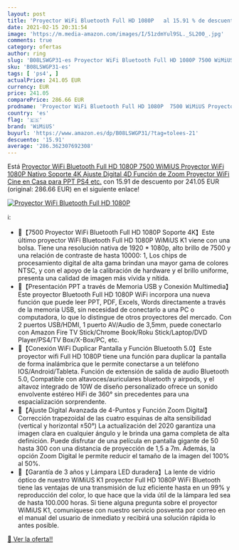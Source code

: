 ```yaml
---
layout: post
title: 'Proyector WiFi Bluetooth Full HD 1080P   al 15.91 % de descuento'
date: 2021-02-15 20:31:54
image: 'https://m.media-amazon.com/images/I/51zdmYul9SL._SL200_.jpg'
comments: true
category: ofertas
author: ring
slug: 'B08LSWGP31-es Proyector WiFi Bluetooth Full HD 1080P 7500 WiMiUS...'
sku: 'B08LSWGP31-es'
tags: [ 'ps4', ]
actualPrice: 241.05 EUR
currency: EUR
price: 241.05
comparePrice: 286.66 EUR
prodname: 'Proyector WiFi Bluetooth Full HD 1080P  7500 WiMiUS Proyector WiFi 1080P Nativo Soporte 4K Ajuste Digital 4D Función de Zoom Proyector WiFi Cine en Casa para PPT PS4 etc.'
country: 'es'
flag: '🇪🇸'
brand: 'WiMiUS'
buyurl: 'https://www.amazon.es/dp/B08LSWGP31/?tag=tolees-21'
descuento: '15.91'
average: '286.362307692308'
---
```


Está [Proyector WiFi Bluetooth Full HD 1080P  7500 WiMiUS Proyector WiFi 1080P Nativo Soporte 4K Ajuste Digital 4D Función de Zoom Proyector WiFi Cine en Casa para PPT PS4 etc.](https://www.amazon.es/dp/B08LSWGP31/?tag=tolees-21) con 15.91 de descuento por 241.05 EUR (original: 286.66 EUR) en el siguiente enlace!

[![Proyector WiFi Bluetooth Full HD 1080P  ](https://m.media-amazon.com/images/I/51zdmYul9SL._SL200_.jpg)](https://www.amazon.es/dp/B08LSWGP31/?tag=tolees-21)

ℹ️:

- 💖【7500 Proyector WiFi Bluetooth Full HD 1080P Soporte 4K】Este último proyector WiFi Bluetooth Full HD 1080P WiMiUS K1 viene con una bolsa. Tiene una resolución nativa de 1920 * 1080p, alto brillo de 7500 y una relación de contraste de hasta 10000: 1, Los chips de procesamiento digital de alta gama brindan una mayor gama de colores NTSC, y con el apoyo de la calibración de hardware y el brillo uniforme, presenta una calidad de imagen más vívida y nítida.
- 💖【Presentación PPT a través de Memoria USB y Conexión Multimedia】Este proyector Bluetooth Full HD 1080P WiFi incorpora una nueva función que puede leer PPT, PDF, Excels, Words directamente a través de la memoria USB, sin necesidad de conectarlo a una PC o computadora, lo que lo distingue de otros proyectores del mercado. Con 2 puertos USB/HDMI, 1 puerto AV/Audio de 3,5mm, puede conectarlo con Amazon Fire TV Stick/Chrome Book/Roku Stick/Laptop/DVD Player/PS4/TV Box/X-Box/PC, etc.
- 💖【Conexión WiFi Duplicar Pantalla y Función Bluetooth 5.0】Este proyector wifi Full HD 1080P tiene una función para duplicar la pantalla de forma inalámbrica que le permite conectarse a un teléfono IOS/Android/Tableta. Función de extensión de salida de audio Bluetooth 5.0, Compatible con altavoces/auriculares bluetooth y airpods, y el altavoz integrado de 10W de diseño personalizado ofrece un sonido envolvente estéreo HiFi de 360° sin precedentes para una espacialización sorprendente.
- 💖【Ajuste Digital Avanzada de 4-Puntos y Función Zoom Digital】Corrección trapezoidal de las cuatro esquinas de alta sensibilidad (vertical y horizontal ±50°) La actualización del 2020 garantiza una imagen clara en cualquier ángulo y le brinda una gama completa de alta definición. Puede disfrutar de una película en pantalla gigante de 50 hasta 300 con una distancia de proyección de 1,5 a 7m. Además, la opción Zoom Digital le permite reducir el tamaño de la imagen del 100% al 50%.
- 💖【Garantía de 3 años y Lámpara LED duradera】La lente de vidrio óptico de nuestro WiMiUS K1 proyector Full HD 1080P WiFi Bluetooth tiene las ventajas de una transmisión de luz eficiente hasta en un 99% y reproducción del color, lo que hace que la vida útil de la lámpara led sea de hasta 100.000 horas. Si tiene alguna pregunta sobre el proyector WiMiUS K1, comuníquese con nuestro servicio posventa por correo en el manual del usuario de inmediato y recibirá una solución rápida lo antes posible.

[🛒 Ver la oferta!!](https://www.amazon.es/dp/B08LSWGP31/?tag=tolees-21)
